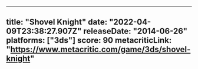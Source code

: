 
---
title: "Shovel Knight"
date: "2022-04-09T23:38:27.907Z"
releaseDate: "2014-06-26"
platforms: ["3ds"]
score: 90
metacriticLink: "https://www.metacritic.com/game/3ds/shovel-knight"
---

